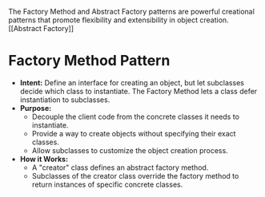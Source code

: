 The Factory Method and Abstract Factory patterns are powerful creational patterns that promote flexibility and extensibility in object creation. [[Abstract Factory]]

# Factory Method Pattern

+ **Intent:** Define an interface for creating an object, but let subclasses decide which class to instantiate. The Factory Method lets a class defer instantiation to subclasses.
+ **Purpose:** 
	+ Decouple the client code from the concrete classes it needs to instantiate.
	+ Provide a way to create objects without specifying their exact classes.
	+ Allow subclasses to customize the object creation process.
+ **How it Works:**
	+ A "creator" class defines an abstract factory method.
	+ Subclasses of the creator class override the factory method to return instances of specific concrete classes.